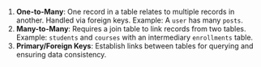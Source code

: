1. **One-to-Many**: One record in a table relates to multiple records in another. Handled via foreign keys. Example: A `user` has many `posts`.  
2. **Many-to-Many**: Requires a join table to link records from two tables. Example: `students` and `courses` with an intermediary `enrollments` table.  
3. **Primary/Foreign Keys**: Establish links between tables for querying and ensuring data consistency.